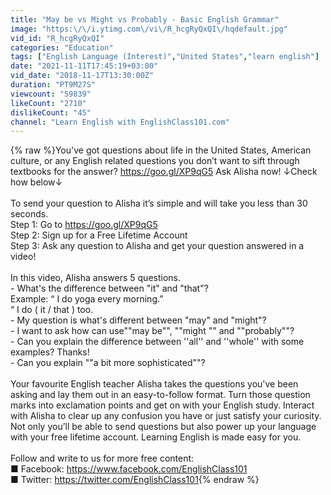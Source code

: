 ```yaml
---
title: "May be vs Might vs Probably - Basic English Grammar"
image: "https:\/\/i.ytimg.com\/vi\/R_hcgRyQxQI\/hqdefault.jpg"
vid_id: "R_hcgRyQxQI"
categories: "Education"
tags: ["English Language (Interest)","United States","learn english"]
date: "2021-11-11T17:45:19+03:00"
vid_date: "2018-11-17T13:30:00Z"
duration: "PT9M27S"
viewcount: "59839"
likeCount: "2710"
dislikeCount: "45"
channel: "Learn English with EnglishClass101.com"
---
```

{% raw %}You've got questions about life in the United States, American culture, or any English related questions you don’t want to sift through textbooks for the answer? <a rel="nofollow" target="blank" href="https://goo.gl/XP9qG5">https://goo.gl/XP9qG5</a> Ask Alisha now! ↓Check how below↓<br /><br />To send your question to Alisha it’s simple and will take you less than 30 seconds.<br />Step 1: Go to <a rel="nofollow" target="blank" href="https://goo.gl/XP9qG5">https://goo.gl/XP9qG5</a><br />Step 2: Sign up for a Free Lifetime Account<br />Step 3: Ask any question to Alisha and get your question answered in a video!<br /><br />In this video, Alisha answers 5 questions.<br />- What's the difference between &quot;it&quot; and &quot;that&quot;?<br />Example: “ I do yoga every morning.”<br />                “ I do ( it / that ) too.<br />- My question is what's different between &quot;may&quot; and &quot;might&quot;?<br />- I want to ask how can use&quot;&quot;may be&quot;&quot;, &quot;&quot;might &quot;&quot; and &quot;&quot;probably&quot;&quot;?<br />- Can you explain the difference between ''all'' and ''whole'' with some examples? Thanks!<br />- Can you explain &quot;&quot;a bit more sophisticated&quot;&quot;?<br /><br />Your favourite English teacher Alisha takes the questions you've been asking and lay them out in an easy-to-follow format. Turn those question marks into exclamation points and get on with your English study. Interact with Alisha to clear up any confusion you have or just satisfy your curiosity. Not only you’ll be able to send questions but also power up your language with your free lifetime account. Learning English is made easy for you.<br /><br />Follow and write to us for more free content:<br />■ Facebook: <a rel="nofollow" target="blank" href="https://www.facebook.com/EnglishClass101">https://www.facebook.com/EnglishClass101</a><br />■ Twitter: <a rel="nofollow" target="blank" href="https://twitter.com/EnglishClass101">https://twitter.com/EnglishClass101</a>{% endraw %}
